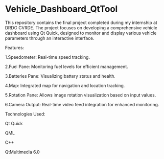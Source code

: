 # Vehicle_Dashboard_QtTool

This repository contains the final project completed during my internship at DRDO CVRDE. The project focuses on developing a comprehensive vehicle dashboard using Qt Quick, designed to monitor and display various vehicle parameters through an interactive interface.


Features:

1.Speedometer: Real-time speed tracking.

2.Fuel Pane: Monitoring fuel levels for efficient management.

3.Batteries Pane: Visualizing battery status and health.

4.Map: Integrated map for navigation and location tracking.

5.Rotation Pane: Allows image rotation visualization based on input values.

6.Camera Output: Real-time video feed integration for enhanced monitoring.


Technologies Used:

Qt Quick

QML

C++

QtMultimedia 6.0
